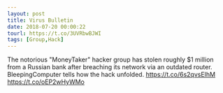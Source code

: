 ```yaml
---
layout: post
title: Virus Bulletin
date: 2018-07-20 00:00:22
tourl: https://t.co/3UVRbwBJWI
tags: [Group,Hack]
---
```

The notorious "MoneyTaker" hacker group has stolen roughly $1 million from a Russian bank after breaching its network via an outdated router. BleepingComputer tells how the hack unfolded. https://t.co/6s2qvsEIhM https://t.co/oEP2wHyWMo
